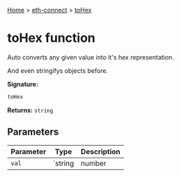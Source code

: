 [Home](./index) &gt; [eth-connect](./eth-connect.md) &gt; [toHex](./eth-connect.tohex.md)

# toHex function

Auto converts any given value into it's hex representation.

And even stringifys objects before.

**Signature:**
```javascript
toHex
```
**Returns:** `string`

## Parameters

|  Parameter | Type | Description |
|  --- | --- | --- |
|  `val` | `string | number | BigNumberType` |  |

